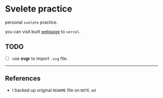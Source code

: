 # Svelete practice

personal `svelete` practice.  

you can visit built [webpage](https://svelte-practice-cyan.vercel.app/) to `vercel`.

## TODO

- [ ] use **svgr** to import `.svg` file.

---

## References

- I backed up original `README` file on `NOTE.md`
